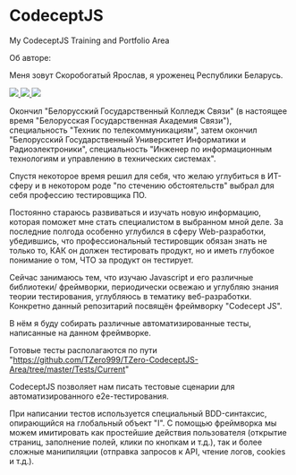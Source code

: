# CodeceptJS
My CodeceptJS Training and Portfolio Area

Об авторе:

Меня зовут Скоробогатый Ярослав, я уроженец Республики Беларусь.

<div id = 'social_links' class='link_btn'>
    <a href="https://vk.com/tzero">
        <img src = "https://img.shields.io/badge/vk-blue?style=for-the-badge"/>
    </a>
    <a href="https://hh.ru/resume/28a29296ff089d8bde0039ed1f4b5953344168">
        <img src = "https://img.shields.io/badge/HeadHunter-red?style=for-the-badge"/>
    </a>
    <a href="https://t.me/TZero_spb">
        <img src = "https://img.shields.io/badge/Telegram-blue?style=for-the-badge"/>
    </a>
</div>

Окончил "Белорусский Государственный Колледж Связи" (в настоящее время "Белорусская Государственная Академия Связи"), 
специальность "Техник по телекоммуникациям", затем окончил "Белорусский Государственный Университет Информатики и Радиоэлектроники", 
специальность "Инженер по информационным технологиям и управлению в технических системах".

Спустя некоторое время решил для себя, что желаю углубиться в ИТ-сферу и в некотором роде "по стечению обстоятельств" выбрал для себя 
профессию тестировщика ПО.

Постоянно стараюсь развиваться и изучать новую информацию, которая поможет мне стать специалистом в выбранном мной деле.
За последние полгода особенно углубился в сферу Web-разработки, убедившись, что профессиональный тестировщик обязан знать не только то, КАК он
должен тестировать продукт, но и иметь глубокое понимание о том, ЧТО за продукт он тестирует.

Сейчас занимаюсь тем, что изучаю Javascript и его различные библиотеки/ фреймворки, периодически освежаю и углубляю знания теории тестирования,
углубляюсь в тематику веб-разработки. Конкретно данный репозитарий посвящён фреймворку "Codecept JS".

В нём я буду собирать различные автоматизированные тесты, написанные на данном фреймворке.

Готовые тесты располагаются по пути "https://github.com/TZero999/TZero-CodeceptJS-Area/tree/master/Tests/Current"

CodeceptJS позволяет нам писать тестовые сценарии для автоматизированного e2e-тестирования.

При написании тестов используется специальный BDD-синтаксис, опирающийся на глобальный объект "I".
С помощью фреймворка мы можем имитировать как простейшие действия пользователя (открытие страниц, заполнение полей, клики по кнопкам и т.д.), 
так и более сложные манипиляции (отправка запросов к API, чтение логов, cookies и т.д.).

